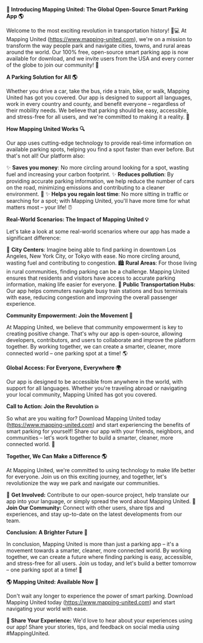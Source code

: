 **🚀 Introducing Mapping United: The Global Open-Source Smart Parking App 🌎**

Welcome to the most exciting revolution in transportation history! 🚗💻 At Mapping United (https://www.mapping-united.com), we're on a mission to transform the way people park and navigate cities, towns, and rural areas around the world. Our 100% free, open-source smart parking app is now available for download, and we invite users from the USA and every corner of the globe to join our community! 🌟

**A Parking Solution for All 🌎**

Whether you drive a car, take the bus, ride a train, bike, or walk, Mapping United has got you covered. Our app is designed to support all languages, work in every country and county, and benefit everyone – regardless of their mobility needs. We believe that parking should be easy, accessible, and stress-free for all users, and we're committed to making it a reality. 🌈

**How Mapping United Works 🔍**

Our app uses cutting-edge technology to provide real-time information on available parking spots, helping you find a spot faster than ever before. But that's not all! Our platform also:

✨ **Saves you money**: No more circling around looking for a spot, wasting fuel and increasing your carbon footprint.
✨ **Reduces pollution**: By providing accurate parking information, we help reduce the number of cars on the road, minimizing emissions and contributing to a cleaner environment. 🌿
✨ **Helps you regain lost time**: No more sitting in traffic or searching for a spot; with Mapping United, you'll have more time for what matters most – your life! ⏰

**Real-World Scenarios: The Impact of Mapping United 💡**

Let's take a look at some real-world scenarios where our app has made a significant difference:

🌆 **City Centers**: Imagine being able to find parking in downtown Los Angeles, New York City, or Tokyo with ease. No more circling around, wasting fuel and contributing to congestion.
🏙️ **Rural Areas**: For those living in rural communities, finding parking can be a challenge. Mapping United ensures that residents and visitors have access to accurate parking information, making life easier for everyone.
🚂 **Public Transportation Hubs**: Our app helps commuters navigate busy train stations and bus terminals with ease, reducing congestion and improving the overall passenger experience.

**Community Empowerment: Join the Movement 🌟**

At Mapping United, we believe that community empowerment is key to creating positive change. That's why our app is open-source, allowing developers, contributors, and users to collaborate and improve the platform together. By working together, we can create a smarter, cleaner, more connected world – one parking spot at a time! 🌎

**Global Access: For Everyone, Everywhere 🌍**

Our app is designed to be accessible from anywhere in the world, with support for all languages. Whether you're traveling abroad or navigating your local community, Mapping United has got you covered.

**Call to Action: Join the Revolution 💥**

So what are you waiting for? Download Mapping United today (https://www.mapping-united.com) and start experiencing the benefits of smart parking for yourself! Share our app with your friends, neighbors, and communities – let's work together to build a smarter, cleaner, more connected world. 🌟

**Together, We Can Make a Difference 🌎**

At Mapping United, we're committed to using technology to make life better for everyone. Join us on this exciting journey, and together, let's revolutionize the way we park and navigate our communities.

💖 **Get Involved:** Contribute to our open-source project, help translate our app into your language, or simply spread the word about Mapping United.
👥 **Join Our Community:** Connect with other users, share tips and experiences, and stay up-to-date on the latest developments from our team.

**Conclusion: A Brighter Future 🌟**

In conclusion, Mapping United is more than just a parking app – it's a movement towards a smarter, cleaner, more connected world. By working together, we can create a future where finding parking is easy, accessible, and stress-free for all users. Join us today, and let's build a better tomorrow – one parking spot at a time! 🚀

**🌎 Mapping United: Available Now 📲**

Don't wait any longer to experience the power of smart parking. Download Mapping United today (https://www.mapping-united.com) and start navigating your world with ease.

**💬 Share Your Experience:** We'd love to hear about your experiences using our app! Share your stories, tips, and feedback on social media using #MappingUnited.
